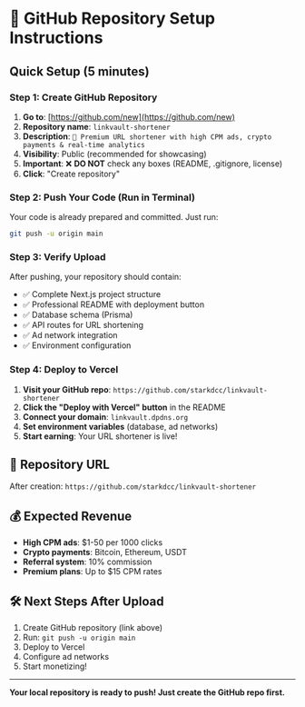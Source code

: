 # 🚀 GitHub Repository Setup Instructions

## Quick Setup (5 minutes)

### Step 1: Create GitHub Repository
1. **Go to**: [https://github.com/new](https://github.com/new)
2. **Repository name**: `linkvault-shortener`
3. **Description**: `🔗 Premium URL shortener with high CPM ads, crypto payments & real-time analytics`
4. **Visibility**: Public (recommended for showcasing)
5. **Important**: ❌ **DO NOT** check any boxes (README, .gitignore, license)
6. **Click**: "Create repository"

### Step 2: Push Your Code (Run in Terminal)
Your code is already prepared and committed. Just run:

```bash
git push -u origin main
```

### Step 3: Verify Upload
After pushing, your repository should contain:
- ✅ Complete Next.js project structure
- ✅ Professional README with deployment button
- ✅ Database schema (Prisma)
- ✅ API routes for URL shortening
- ✅ Ad network integration
- ✅ Environment configuration

### Step 4: Deploy to Vercel
1. **Visit your GitHub repo**: `https://github.com/starkdcc/linkvault-shortener`
2. **Click the "Deploy with Vercel" button** in the README
3. **Connect your domain**: `linkvault.dpdns.org`
4. **Set environment variables** (database, ad networks)
5. **Start earning**: Your URL shortener is live!

## 🎯 Repository URL
After creation: `https://github.com/starkdcc/linkvault-shortener`

## 💰 Expected Revenue
- **High CPM ads**: $1-50 per 1000 clicks
- **Crypto payments**: Bitcoin, Ethereum, USDT
- **Referral system**: 10% commission
- **Premium plans**: Up to $15 CPM rates

## 🛠️ Next Steps After Upload
1. Create GitHub repository (link above)
2. Run: `git push -u origin main`
3. Deploy to Vercel
4. Configure ad networks
5. Start monetizing!

---
**Your local repository is ready to push! Just create the GitHub repo first.**